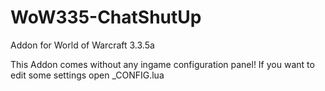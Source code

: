 # WoW335-ChatShutUp
Addon for World of Warcraft 3.3.5a

This Addon comes without any ingame configuration panel!
If you want to edit some settings open _CONFIG.lua
